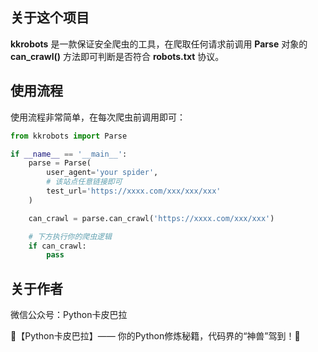 ## 关于这个项目

**kkrobots** 是一款保证安全爬虫的工具，在爬取任何请求前调用 **Parse** 对象的 **can_crawl()** 方法即可判断是否符合 **robots.txt** 协议。

## 使用流程
使用流程非常简单，在每次爬虫前调用即可：
```python
from kkrobots import Parse

if __name__ == '__main__':
    parse = Parse(
        user_agent='your spider',
        # 该站点任意链接即可
        test_url='https://xxxx.com/xxx/xxx/xxx'
    )

    can_crawl = parse.can_crawl('https://xxxx.com/xxx/xxx')

    # 下方执行你的爬虫逻辑
    if can_crawl:
        pass

```

## 关于作者
微信公众号：Python卡皮巴拉

🌟【Python卡皮巴拉】—— 你的Python修炼秘籍，代码界的“神兽”驾到！🌟
